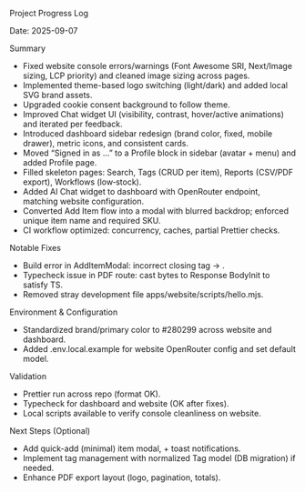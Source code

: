 Project Progress Log

Date: 2025-09-07

Summary
- Fixed website console errors/warnings (Font Awesome SRI, Next/Image sizing, LCP priority) and cleaned image sizing across pages.
- Implemented theme-based logo switching (light/dark) and added local SVG brand assets.
- Upgraded cookie consent background to follow theme.
- Improved Chat widget UI (visibility, contrast, hover/active animations) and iterated per feedback.
- Introduced dashboard sidebar redesign (brand color, fixed, mobile drawer), metric icons, and consistent cards.
- Moved “Signed in as …” to a Profile block in sidebar (avatar + menu) and added Profile page.
- Filled skeleton pages: Search, Tags (CRUD per item), Reports (CSV/PDF export), Workflows (low‑stock).
- Added AI Chat widget to dashboard with OpenRouter endpoint, matching website configuration.
- Converted Add Item flow into a modal with blurred backdrop; enforced unique item name and required SKU.
- CI workflow optimized: concurrency, caches, partial Prettier checks.

Notable Fixes
- Build error in AddItemModal: incorrect closing tag </nlabel> → </label>.
- Typecheck issue in PDF route: cast bytes to Response BodyInit to satisfy TS.
- Removed stray development file apps/website/scripts/hello.mjs.

Environment & Configuration
- Standardized brand/primary color to #280299 across website and dashboard.
- Added .env.local.example for website OpenRouter config and set default model.

Validation
- Prettier run across repo (format OK).
- Typecheck for dashboard and website (OK after fixes).
- Local scripts available to verify console cleanliness on website.

Next Steps (Optional)
- Add quick-add (minimal) item modal, + toast notifications.
- Implement tag management with normalized Tag model (DB migration) if needed.
- Enhance PDF export layout (logo, pagination, totals).

